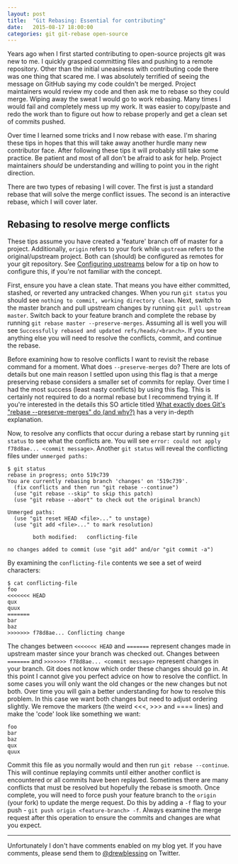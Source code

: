 ```yaml
---
layout: post
title:  "Git Rebasing: Essential for contributing"
date:   2015-08-17 18:00:00
categories: git git-rebase open-source
---
```


Years ago when I first started contributing to open-source projects git was new to me. I quickly
grasped committing files and pushing to a remote repository. Other than the initial uneasiness with
contributing code there was one thing that scared me. I was absolutely terrified of seeing the 
message on GitHub saying my code couldn't be merged. Project maintainers would review my code 
and then ask me to rebase so they could merge. Wiping away the sweat I would go to work rebasing. 
Many times I would fail and completely mess up my work. It was easier to copy/paste and redo the 
work than to figure out how to rebase properly and get a clean set of commits pushed. 

Over time I learned some tricks and I now rebase with ease. I'm sharing these tips in hopes that
this will take away another hurdle many new contributor face. After following these tips it will
probably still take some practice. Be patient and most of all don't be afraid to ask for help.
Project maintainers *should* be understanding and willing to point you in the right direction.

There are two types of rebasing I will cover. The first is just a standard rebase that will solve
the merge conflict issues. The second is an interactive rebase, which I will cover later.

## Rebasing to resolve merge conflicts

These tips assume you have created a 'feature' branch off of master for a project. Additionally,
`origin` refers to your fork while `upstream` refers to the original/upstream project. Both can (should)
be configured as remotes for your git repository. See [Configuring upstreams](#configuring-upstreams)
below for a tip on how to configure this, if you're not familiar with the concept.

First, ensure you have a clean state. That means you have either committed, stashed, or reverted any untracked
changes. When you run `git status` you should see `nothing to commit, working directory clean`.
Next, switch to the master branch and pull upstream changes by running `git pull upstream master`.
Switch back to your feature branch and complete the rebase by running `git rebase master --preserve-merges`.
Assuming all is well you will see `Successfully rebased and updated refs/heads/<branch>`. If you see
anything else you will need to resolve the conflicts, commit, and continue the rebase. 

Before examining how to resolve conflicts I want to revisit the rebase command for a moment. What does
`--preserve-merges` do? There are lots of details but one main reason I settled upon using
this flag is that a merge preserving rebase considers a smaller set of commits for replay. Over time
I had the most success (least nasty conflicts) by using this flag. This is certainly not required to
do a normal rebase but I recommend trying it. If you're interested in the details this SO article titled
[What exactly does Git's "rebase --preserve-merges" do (and why?)](http://stackoverflow.com/questions/15915430/what-exactly-does-gits-rebase-preserve-merges-do-and-why)
has a very in-depth explanation.

Now, to resolve any conflicts that occur during a rebase start by running `git status` to see what the 
conflicts are. You will see `error: could not apply f78d8ae... <commit message>`. Another `git status`
will reveal the conflicting files under `unmerged paths:`

```
$ git status
rebase in progress; onto 519c739
You are currently rebasing branch 'changes' on '519c739'.
  (fix conflicts and then run "git rebase --continue")
  (use "git rebase --skip" to skip this patch)
  (use "git rebase --abort" to check out the original branch)

Unmerged paths:
  (use "git reset HEAD <file>..." to unstage)
  (use "git add <file>..." to mark resolution)

        both modified:   conflicting-file

no changes added to commit (use "git add" and/or "git commit -a")
```

By examining the `conflicting-file` contents we see a set of weird characters:

```
$ cat conflicting-file 
foo
<<<<<<< HEAD
qux
quux
=======
bar
baz
>>>>>>> f78d8ae... Conflicting change
```

The changes between `<<<<<<< HEAD` and `=======` represent changes made in upstream master since your branch
was checked out. Changes between `=======` and `>>>>>>> f78d8ae... <commit message>` represent
changes in your branch. Git does not know which order these changes should go in. At this point I cannot
give you perfect advice on how to resolve the conflict. In some cases you will only want the old changes 
or the new changes but not both. Over time you will gain a better understanding for how to resolve this 
problem. In this case we want both changes but need to adjust ordering slightly. We remove the markers
(the weird <<<, >>> and ==== lines) and make the 'code' look like something we want:

```
foo
bar
baz
qux
quux
```

Commit this file as you normally would and then run `git rebase --continue`. This will continue replaying
commits until either another conflict is encountered or all commits have been replayed. Sometimes there
are many conflicts that must be resolved but hopefully the rebase is smooth. Once complete, you will need
to force push your feature branch to the `origin` (your fork) to update the merge request. Do this by 
adding a `-f` flag to your push - `git push origin <feature-branch> -f`. Always examine the merge request
after this operation to ensure the commits and changes are what you expect.

* * *

Unfortunately I don't have comments enabled on my blog yet. If you have comments, please send them to
[@drewblessing](https://twitter.com/drewblessing) on Twitter.
